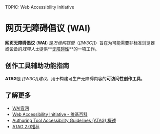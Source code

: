 TOPIC: Web Accessibility Initiative

# 网页无障碍倡议 (WAI)

**网页无障碍倡议** (**WAI**) 是*万维网联盟*（*[[W3C]]*）旨在为可能需要非标准浏览器或设备的*残障人士*提供**[无障碍性](/zh-hans/glossary/Web_Accessibility)**的一项工作。

## 创作工具辅助功能指南

**ATAG**是 *[[W3C]]建议*，用于构建可生产无障碍内容的**可访问性创作工具**。

## 了解更多

- [WAI官网](http://www.w3.org/WAI/)
- [Web Accessibility Initiative - 维基百科](https://en.wikipedia.org/wiki/Web%20Accessibility%20Initiative)
- [Authoring Tool Accessibility Guidelines (ATAG) 概述](http://www.w3.org/WAI/intro/atag.php)
- [ATAG 2.0推荐](http://www.w3.org/TR/ATAG20/)

